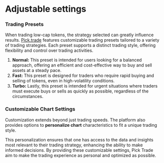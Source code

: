 # Adjustable settings

### Trading Presets

When trading low-cap tokens, the strategy selected can greatly influence results. [Pick.trade](https://pick.trade/) features customizable trading presets tailored to a variety of trading strategies. Each preset supports a distinct trading style, offering flexibility and control over trading activities.

1. **Normal:** This preset is intended for users looking for a balanced approach, offering an efficient and cost-effective way to buy and sell assets at a steady pace.
2. **Fast:** This preset is designed for traders who require rapid buying and selling of tokens, even in high-volatility conditions.
3. **Turbo:** Lastly, this preset is intended for urgent situations where traders must execute buys or sells as quickly as possible, regardless of the circumstances.

### Customizable Chart Settings

Customization extends beyond just trading speeds. The platform also provides options to **personalize chart** characteristics to fit a unique trading style.&#x20;

This personalization ensures that one has access to the data and insights most relevant to their trading strategy, enhancing the ability to make informed decisions. By providing these customizable settings, Pick Trade aim to make the trading experience as personal and optimized as possible.
